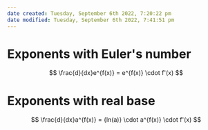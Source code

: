 ```yaml
---
date created: Tuesday, September 6th 2022, 7:20:22 pm
date modified: Tuesday, September 6th 2022, 7:41:51 pm
---
```


# Exponents with Euler's number

$$ \frac{d}{dx}e^{f(x)} = e^{f(x)} \cdot f'(x) $$

# Exponents with real base

$$ \frac{d}{dx}a^{f(x)} = {ln(a)} \cdot a^{f(x)} \cdot f'(x) $$

